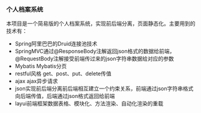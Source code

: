 ### 个人档案系统

本项目是一个简易版的个人档案系统，实现前后端分离，页面静态化。主要用到的技术有：

* Spring阿里巴巴的Druid连接池技术
* SpringMVC通过@ResponseBody注解返回json格式的数据给前端，@RequestBody注解接受前端传过来的json字符串数据给对应的参数
* Mybatis Mybatis分页
* restful风格 get、post、put、delete传值
* ajax ajax异步请求
* json实现前后端分离前后端相互建立一个约束关系，前端通过json字符串格式向后端传值，后端通过json格式返回给前端
* layui前端框架数据表格、模块化、方法渲染、自动化渲染的重载
